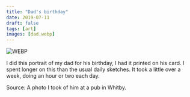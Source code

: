 ```yaml
---
title: "Dad's birthday"
date: 2019-07-11
draft: false
tags: [art]
images: [dad.webp]
---
```


![WEBP](dad.webp "Dad")

I did this portrait of my dad for his birthday, I had it printed on his card. I spent longer on this than the usual daily sketches. It took a little over a week, doing an hour or two each day.

Source: A photo I took of him at a pub in Whitby.
